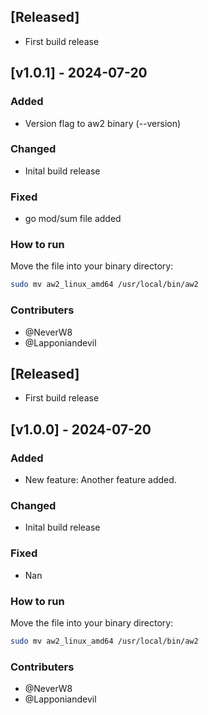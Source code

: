 ## [Released]
- First build release

## [v1.0.1] - 2024-07-20
### Added
- Version flag to aw2 binary (--version)

### Changed
- Inital build release

### Fixed
- go mod/sum file added

### How to run

Move the file into your binary directory:
```bash
sudo mv aw2_linux_amd64 /usr/local/bin/aw2
```

### Contributers
- @NeverW8
- @Lapponiandevil

## [Released]
- First build release

## [v1.0.0] - 2024-07-20
### Added
- New feature: Another feature added.

### Changed
- Inital build release

### Fixed
- Nan

### How to run

Move the file into your binary directory:
```bash
sudo mv aw2_linux_amd64 /usr/local/bin/aw2
```

### Contributers
- @NeverW8
- @Lapponiandevil

